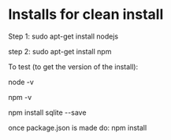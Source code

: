 # Installs for clean install
Step 1: sudo apt-get install nodejs

step 2: sudo apt-get install npm

To test (to get the version of the install): 

node -v 

npm -v 

npm install sqlite --save

once package.json is made do: npm install
